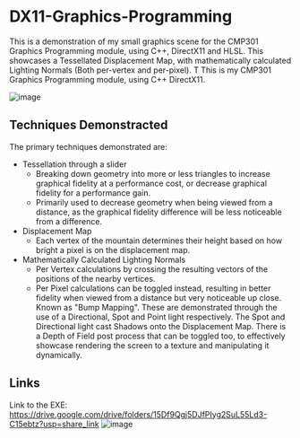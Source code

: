# DX11-Graphics-Programming

This is a demonstration of my small graphics scene for the CMP301 Graphics Programming module, using C++, DirectX11 and HLSL. This showcases a Tessellated Displacement Map, with mathematically calculated Lighting Normals (Both per-vertex and per-pixel). T
This is my CMP301 Graphics Programming module, using C++ DirectX11.

![image](https://user-images.githubusercontent.com/78039370/213821361-5cc9ca1d-2474-49ad-87a4-ff8caa419cc6.png)

## Techniques Demonstracted
The primary techniques demonstrated are:
- Tessellation through a slider
  - Breaking down geometry into more or less triangles to increase graphical fidelity at a performance cost, or decrease graphical fidelity for a performance gain.
  - Primarily used to decrease geometry when being viewed from a distance, as the graphical fidelity difference will be less noticeable from a difference.
- Displacement Map
  - Each vertex of the mountain determines their height based on how bright a pixel is on the displacement map.
- Mathematically Calculated Lighting Normals
  - Per Vertex calculations by crossing the resulting vectors of the positions of the nearby vertices.
  - Per Pixel calculations can be toggled instead, resulting in better fidelity when viewed from a distance but very noticeable up close. Known as "Bump Mapping".
These are demonstrated through the use of a Directional, Spot and Point light respectively. The Spot and Directional light cast Shadows onto the Displacement Map. There is a Depth of Field post process that can be toggled too, to effectively showcase rendering the screen to a texture and manipulating it dynamically. 

## Links
Link to the EXE: https://drive.google.com/drive/folders/15Df9Qgj5DJfPIyg2SuL55Ld3-C15ebtz?usp=share_link
![image](https://user-images.githubusercontent.com/78039370/213821440-fb325804-a647-4da5-801b-4cd64b5d793f.png)


